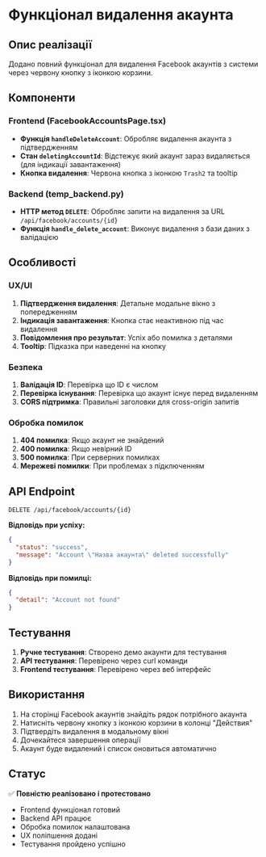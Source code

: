# Функціонал видалення акаунта

## Опис реалізації
Додано повний функціонал для видалення Facebook акаунтів з системи через червону кнопку з іконкою корзини.

## Компоненти

### Frontend (FacebookAccountsPage.tsx)
- **Функція `handleDeleteAccount`**: Обробляє видалення акаунта з підтвердженням
- **Стан `deletingAccountId`**: Відстежує який акаунт зараз видаляється (для індикації завантаження)
- **Кнопка видалення**: Червона кнопка з іконкою `Trash2` та tooltip

### Backend (temp_backend.py)
- **HTTP метод `DELETE`**: Обробляє запити на видалення за URL `/api/facebook/accounts/{id}`
- **Функція `handle_delete_account`**: Виконує видалення з бази даних з валідацією

## Особливості

### UX/UI
1. **Підтвердження видалення**: Детальне модальне вікно з попередженням
2. **Індикація завантаження**: Кнопка стає неактивною під час видалення
3. **Повідомлення про результат**: Успіх або помилка з деталями
4. **Tooltip**: Підказка при наведенні на кнопку

### Безпека
1. **Валідація ID**: Перевірка що ID є числом
2. **Перевірка існування**: Перевірка що акаунт існує перед видаленням  
3. **CORS підтримка**: Правильні заголовки для cross-origin запитів

### Обробка помилок
1. **404 помилка**: Якщо акаунт не знайдений
2. **400 помилка**: Якщо невірний ID
3. **500 помилка**: При серверних помилках
4. **Мережеві помилки**: При проблемах з підключенням

## API Endpoint

```
DELETE /api/facebook/accounts/{id}
```

**Відповідь при успіху:**
```json
{
  "status": "success", 
  "message": "Account \"Назва акаунта\" deleted successfully"
}
```

**Відповідь при помилці:**
```json
{
  "detail": "Account not found"
}
```

## Тестування

1. **Ручне тестування**: Створено демо акаунти для тестування
2. **API тестування**: Перевірено через curl команди
3. **Frontend тестування**: Перевірено через веб інтерфейс

## Використання

1. На сторінці Facebook акаунтів знайдіть рядок потрібного акаунта
2. Натисніть червону кнопку з іконкою корзини в колонці "Действия"
3. Підтвердіть видалення в модальному вікні
4. Дочекайтеся завершення операції
5. Акаунт буде видалений і список оновиться автоматично

## Статус
✅ **Повністю реалізовано і протестовано**

- Frontend функціонал готовий
- Backend API працює  
- Обробка помилок налаштована
- UX поліпшення додані
- Тестування пройдено успішно